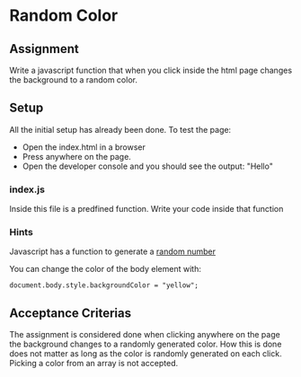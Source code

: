 # Random Color

## Assignment

Write a javascript function that when you click inside the html page changes the background to a random color.

## Setup

All the initial setup has already been done.
To test the page:

- Open the index.html in a browser
- Press anywhere on the page.
- Open the developer console and you should see the output: "Hello"

### index.js

Inside this file is a predfined function. Write your code inside that function

### Hints

Javascript has a function to generate a [random number](https://developer.mozilla.org/en-US/docs/Web/JavaScript/Reference/Global_Objects/Math/random)

You can change the color of the body element with:

```document.body.style.backgroundColor = "yellow";```

## Acceptance Criterias

The assignment is considered done when clicking anywhere on the page the background changes to a randomly generated color. How this is done does not matter as long as the color is randomly generated on each click. Picking a color from an array is not accepted.
